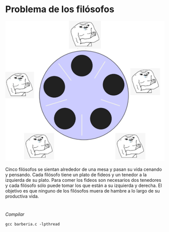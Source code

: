 # Problema de los filósofos

![img](filosofos.png)

Cinco filósofos se sientan alrededor de una mesa y pasan su vida cenando y pensando. 
Cada filósofo tiene un plato de fideos y un tenedor a la izquierda de su plato. Para comer los fideos son necesarios dos tenedores y cada filósofo sólo puede tomar los que están a su izquierda y derecha.
El objetivo es que ninguno de los filósofos muera de hambre a lo largo de su productiva vida.

# 
_Compilar_
```
gcc barberia.c -lpthread
```